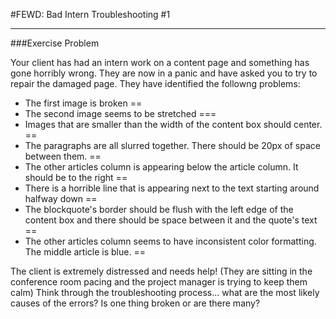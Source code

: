 #FEWD: Bad Intern Troubleshooting #1


---


###Exercise Problem 

Your client has had an intern work on a content page and something has gone horribly wrong.  They are now in a panic and have asked you to try to repair the damaged page.  They have identified the followng problems:

- The first image is broken ==
- The second image seems to be stretched ===
- Images that are smaller than the width of the content box should center. ==
- The paragraphs are all slurred together. There should be 20px of space between them. ==
- The other articles column is appearing below the article column. It should be to the right ==
- There is a horrible line that is appearing next to the text starting around halfway down ==
- The blockquote's border should be flush with the left edge of the content box and there should be space between it and the quote's text ==
- The other articles column seems to have inconsistent color formatting. The middle article is blue. ==

The client is extremely distressed and needs help! (They are sitting in the conference room pacing and the project manager is trying to keep them calm) Think through the troubleshooting process... what are the most likely causes of the errors?  Is one thing broken or are there many?
